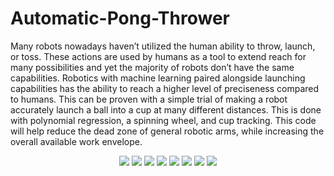 # Automatic-Pong-Thrower

Many robots nowadays haven’t utilized the human ability to throw, launch, or toss. These actions are used by humans as a tool to extend reach for many possibilities and yet the majority of robots don’t have the same capabilities. Robotics with machine learning paired alongside launching capabilities has the ability to reach a higher level of preciseness compared to humans. This can be proven with a simple trial of making a robot accurately launch a ball into a cup at many different distances. This is done with polynomial regression, a spinning wheel, and cup tracking.
This code will help reduce the dead zone of general robotic arms, while increasing the overall available work envelope.
<p align="center">
  <img src="https://user-images.githubusercontent.com/60107217/157764862-f429a453-15ef-4c51-90c8-907c6594fdc3.gif" />
  <img src="https://user-images.githubusercontent.com/60107217/157764386-c2978500-292d-4b4f-961a-c286db5b41a9.gif" />
  <img src="https://user-images.githubusercontent.com/60107217/157762350-f744515a-03b3-48b8-9654-f85089e1d864.gif" />
  
  <img src="https://user-images.githubusercontent.com/60107217/157759406-4ffbe18f-5338-44f6-b5f9-9ffe049c542e.png" />
  <img src="https://user-images.githubusercontent.com/60107217/157759436-392ae2d2-065d-42f6-951c-c05cb07c0a06.PNG" />
  <img src="https://user-images.githubusercontent.com/60107217/157759465-ae8a354d-912b-4711-8196-db7154248733.png" />
  <img src="https://user-images.githubusercontent.com/60107217/157759490-a0f6fd9c-dadd-43d7-9421-94ad768b0ba7.png" />
  <img src="https://user-images.githubusercontent.com/60107217/157761176-f5cdec0c-7c16-493d-817c-848229674a29.gif" />
</p>



